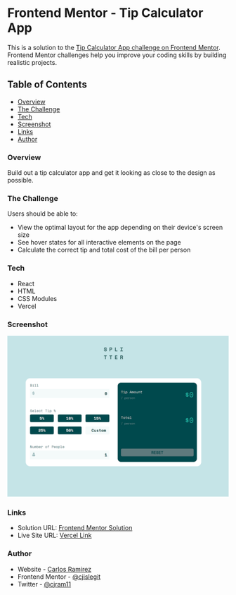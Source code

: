 # Frontend Mentor - Tip Calculator App

This is a solution to the [Tip Calculator App challenge on Frontend Mentor](https://www.frontendmentor.io/challenges/tip-calculator-app-ugJNGbJUX). Frontend Mentor challenges help you improve your coding skills by building realistic projects.

## Table of Contents

- [Overview](#overview)
- [The Challenge](#the-challenge)
- [Tech](#tech)
- [Screenshot](#screenshot)
- [Links](#links)
- [Author](#author)

### Overview

Build out a tip calculator app and get it looking as close to the design as possible.

### The Challenge

Users should be able to:

- View the optimal layout for the app depending on their device's screen size
- See hover states for all interactive elements on the page
- Calculate the correct tip and total cost of the bill per person

### Tech

- React
- HTML
- CSS Modules
- Vercel

### Screenshot

![Screenshot of application](./src/assets/appPreview.png)

### Links

- Solution URL: [Frontend Mentor Solution](https://www.frontendmentor.io/challenges/tip-calculator-app-ugJNGbJUX/hub/built-using-react-flexbox-and-css-modules-4b3IwEJWT)
- Live Site URL: [Vercel Link](https://tip-calculator-pdqu3hhcr-cjislegit.vercel.app/)

### Author

- Website - [Carlos Ramirez](https://cjramirez.tech/)
- Frontend Mentor - [@cjislegit](https://www.frontendmentor.io/profile/cjislegit)
- Twitter - [@cjram11](https://twitter.com/cjram11)
